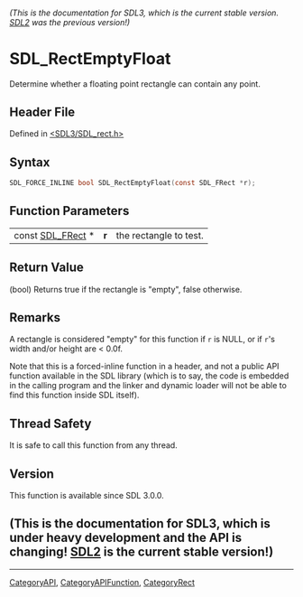 ###### (This is the documentation for SDL3, which is the current stable version. [SDL2](https://wiki.libsdl.org/SDL2/) was the previous version!)
# SDL_RectEmptyFloat

Determine whether a floating point rectangle can contain any point.

## Header File

Defined in [<SDL3/SDL_rect.h>](https://github.com/libsdl-org/SDL/blob/main/include/SDL3/SDL_rect.h)

## Syntax

```c
SDL_FORCE_INLINE bool SDL_RectEmptyFloat(const SDL_FRect *r);
```

## Function Parameters

|                                |       |                        |
| ------------------------------ | ----- | ---------------------- |
| const [SDL_FRect](SDL_FRect) * | **r** | the rectangle to test. |

## Return Value

(bool) Returns true if the rectangle is "empty", false otherwise.

## Remarks

A rectangle is considered "empty" for this function if `r` is NULL, or if
`r`'s width and/or height are < 0.0f.

Note that this is a forced-inline function in a header, and not a public
API function available in the SDL library (which is to say, the code is
embedded in the calling program and the linker and dynamic loader will not
be able to find this function inside SDL itself).

## Thread Safety

It is safe to call this function from any thread.

## Version

This function is available since SDL 3.0.0.

## (This is the documentation for SDL3, which is under heavy development and the API is changing! [SDL2](https://wiki.libsdl.org/SDL2/) is the current stable version!)



----
[CategoryAPI](CategoryAPI), [CategoryAPIFunction](CategoryAPIFunction), [CategoryRect](CategoryRect)

